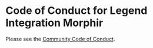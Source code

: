 # Code of Conduct for Legend Integration Morphir

Please see the [Community Code of Conduct](https://www.finos.org/code-of-conduct).
